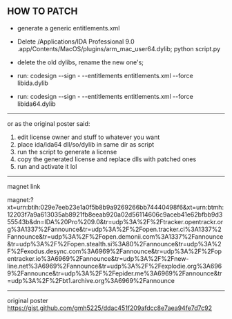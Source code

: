 HOW TO PATCH
------------------------

- generate a generic entitlements.xml 

- Delete /Applications/IDA Professional 9.0 .app/Contents/MacOS/plugins/arm_mac_user64.dylib; python script.py

- delete the old dylibs, rename the new one's;

- run: codesign --sign - --entitlements entitlements.xml --force libida.dylib

- run: codesign --sign - --entitlements entitlements.xml --force libida64.dylib


------------------------

  or as the original poster said:

1. edit license owner and stuff to whatever you want
2. place ida/ida64 dll/so/dylib in same dir as script
3. run the script to generate a license
4. copy the generated license and replace dlls with patched ones
5. run and activate it lol
   
------------------------
magnet link

magnet:?xt=urn:btih:029e7eeb23e1a0f5b8b9a9269266bb74440498f6&xt=urn:btmh:12203f7a9a613035ab8921fb8eeab920a02d56114606c9aceb41e62bfbb9d355543b&dn=IDA%20Pro%209.0&tr=udp%3A%2F%2Ftracker.opentrackr.org%3A1337%2Fannounce&tr=udp%3A%2F%2Fopen.tracker.cl%3A1337%2Fannounce&tr=udp%3A%2F%2Fopen.demonii.com%3A1337%2Fannounce&tr=udp%3A%2F%2Fopen.stealth.si%3A80%2Fannounce&tr=udp%3A%2F%2Fexodus.desync.com%3A6969%2Fannounce&tr=udp%3A%2F%2Fopentracker.io%3A6969%2Fannounce&tr=udp%3A%2F%2Fnew-line.net%3A6969%2Fannounce&tr=udp%3A%2F%2Fexplodie.org%3A6969%2Fannounce&tr=udp%3A%2F%2Fepider.me%3A6969%2Fannounce&tr=udp%3A%2F%2Fbt1.archive.org%3A6969%2Fannounce

------------------------

original poster
https://gist.github.com/gmh5225/ddac451f209afdcc8e7aea94fe7d7c92
